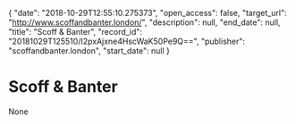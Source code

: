 {
  "date": "2018-10-29T12:55:10.275373", 
  "open_access": false, 
  "target_url": "http://www.scoffandbanter.london/", 
  "description": null, 
  "end_date": null, 
  "title": "Scoff & Banter", 
  "record_id": "20181029T125510/I2pxAjxne4HscWaK50Pe9Q==", 
  "publisher": "scoffandbanter.london", 
  "start_date": null
}

# Scoff & Banter

None